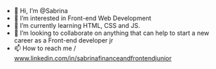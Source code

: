 - 👋 Hi, I’m @Sabrina
- 👀 I’m interested in Front-end Web Development
- 🌱 I’m currently learning HTML, CSS and JS.
- 💞️ I’m looking to collaborate on anything that can help to start a new career as a Front-end developer jr
- 📫 How to reach me / www.linkedin.com/in/sabrinafinanceandfrontendjunior


<!---
IdBrandNew/IdBrandNew is a ✨ special ✨ repository because its `README.md` (this file) appears on your GitHub profile.
You can click the Preview link to take a look at your changes.
--->

